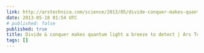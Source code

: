 ```yaml
---
link: http://arstechnica.com/science/2013/05/divide-conquer-makes-quantum-light-a-breeze-to-detect/
date: 2013-05-18 01:54 UTC
# published: false
published: true
title: Divide & conquer makes quantum light a breeze to detect | Ars Technica
tags: []
---
```



